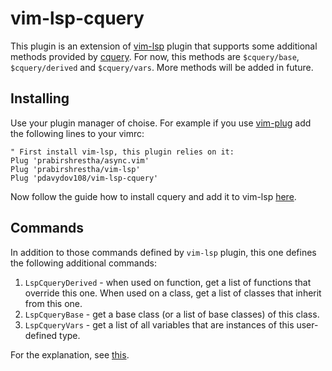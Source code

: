 # vim-lsp-cquery

This plugin is an extension of [vim-lsp](https://github.com/prabirshrestha/vim-lsp) plugin that supports some additional methods provided by [cquery](https://github.com/cquery-project/cquery). For now, this methods are `$cquery/base`, `$cquery/derived` and `$cquery/vars`. More methods will be added in future.

## Installing

Use your plugin manager of choise. For example if you use [vim-plug](https://github.com/junegunn/vim-plug) add the following lines to your vimrc:

```
" First install vim-lsp, this plugin relies on it:
Plug 'prabirshrestha/async.vim'
Plug 'prabirshrestha/vim-lsp'
Plug 'pdavydov108/vim-lsp-cquery'
```

Now follow the guide how to install cquery and add it to vim-lsp [here](https://github.com/prabirshrestha/vim-lsp/wiki/Servers-cquery).

## Commands

In addition to those commands defined by `vim-lsp` plugin, this one defines the following additional commands: 

1. `LspCqueryDerived` - when used on function, get a list of functions that override this one. When used on a class, get a list of classes that inherit from this one.
2. `LspCqueryBase` - get a base class (or a list of base classes) of this class.
3. `LspCqueryVars` - get a list of all variables that are instances of this user-defined type.

For the explanation, see [this](https://github.com/cquery-project/cquery/wiki/FAQ#references).
